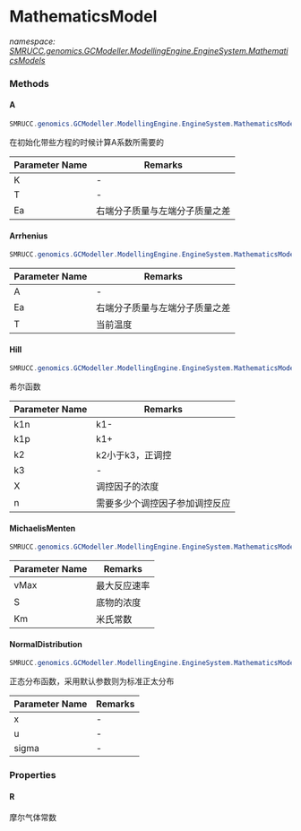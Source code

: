 ﻿# MathematicsModel
_namespace: [SMRUCC.genomics.GCModeller.ModellingEngine.EngineSystem.MathematicsModels](./index.md)_





### Methods

#### A
```csharp
SMRUCC.genomics.GCModeller.ModellingEngine.EngineSystem.MathematicsModels.MathematicsModel.A(System.Double,System.Double,System.Double)
```
在初始化带些方程的时候计算A系数所需要的

|Parameter Name|Remarks|
|--------------|-------|
|K|-|
|T|-|
|Ea|右端分子质量与左端分子质量之差|


#### Arrhenius
```csharp
SMRUCC.genomics.GCModeller.ModellingEngine.EngineSystem.MathematicsModels.MathematicsModel.Arrhenius(System.Double,System.Double,System.Double)
```


|Parameter Name|Remarks|
|--------------|-------|
|A|-|
|Ea|右端分子质量与左端分子质量之差|
|T|当前温度|


#### Hill
```csharp
SMRUCC.genomics.GCModeller.ModellingEngine.EngineSystem.MathematicsModels.MathematicsModel.Hill(System.Double,System.Double,System.Double,System.Double,System.Double,System.Double)
```
希尔函数

|Parameter Name|Remarks|
|--------------|-------|
|k1n|k1-|
|k1p|k1+|
|k2|k2小于k3，正调控|
|k3|-|
|X|调控因子的浓度|
|n|需要多少个调控因子参加调控反应|


#### MichaelisMenten
```csharp
SMRUCC.genomics.GCModeller.ModellingEngine.EngineSystem.MathematicsModels.MathematicsModel.MichaelisMenten(System.Double,System.Double,System.Double)
```


|Parameter Name|Remarks|
|--------------|-------|
|vMax|最大反应速率|
|S|底物的浓度|
|Km|米氏常数|


#### NormalDistribution
```csharp
SMRUCC.genomics.GCModeller.ModellingEngine.EngineSystem.MathematicsModels.MathematicsModel.NormalDistribution(System.Double,System.Double,System.Double)
```
正态分布函数，采用默认参数则为标准正太分布

|Parameter Name|Remarks|
|--------------|-------|
|x|-|
|u|-|
|sigma|-|



### Properties

#### R
摩尔气体常数

